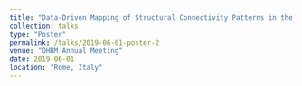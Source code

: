 ```yaml
---
title: "Data-Driven Mapping of Structural Connectivity Patterns in the Neonatal Brain"
collection: talks
type: "Poster"
permalink: /talks/2019-06-01-poster-2
venue: "OHBM Annual Meeting"
date: 2019-06-01
location: "Rome, Italy"
---
```

